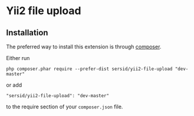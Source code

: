 Yii2 file upload
==========

Installation
------------

The preferred way to install this extension is through [composer](http://getcomposer.org/download/).

Either run

```
php composer.phar require --prefer-dist sersid/yii2-file-upload "dev-master"
```

or add

```
"sersid/yii2-file-upload": "dev-master"
```

to the require section of your `composer.json` file.